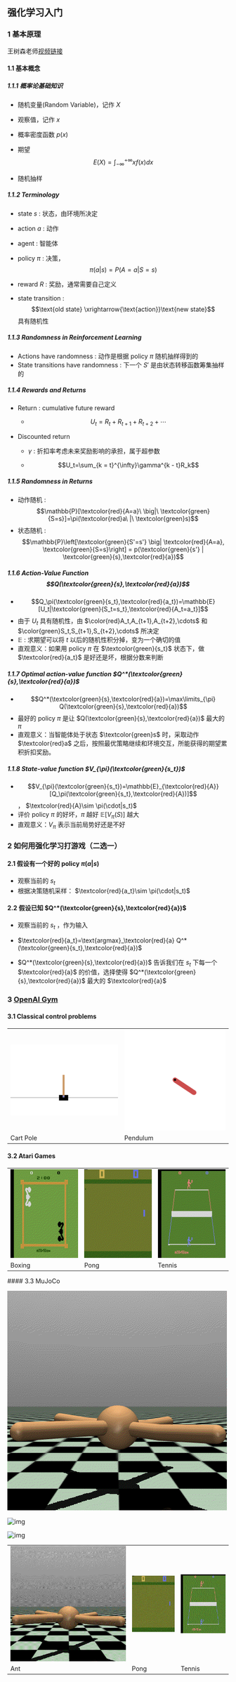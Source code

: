 ## 强化学习入门

### 1 基本原理

王树森老师[视频链接](https://www.bilibili.com/video/BV12o4y197US/?spm_id_from=333.788.videopod.episodes&vd_source=2173cb93b451f2278a1c87becf3ef529)

#### 1.1 基本概念

##### 1.1.1 概率论基础知识

- 随机变量(Random Variable)，记作 $X$

- 观察值，记作 $x$

- 概率密度函数 $p(x)$

- 期望 $$E(X)=\int_{-\infty}^{+\infty}xf(x)dx$$

- 随机抽样

##### 1.1.2 Terminology

- $\text{state}$ $s$ : 状态，由环境所决定
- $\text{action}$ $a$ : 动作
- $\text{agent}$ : 智能体
- $\text{policy}\ \pi$ : 决策， $$\pi(a|s) = P(A = a| S = s)$$

- $\text{reward}$ $R$ : 奖励，通常需要自己定义
- $\text{state transition}$ :  $$\text{old state} \xrightarrow{\text{action}}\text{new state}$$ 具有随机性

##### 1.1.3 Randomness in Reinforcement Learning

- $\text{Actions have randomness}$ : 动作是根据 $\text{policy}$ $\pi$ 随机抽样得到的
- $\text{State transitions have randomness}$ : 下一个 $S'$ 是由状态转移函数筹集抽样的 

##### 1.1.4 Rewards and Returns

- $\text{Return}$ : $\text{cumulative future reward}$ 

  - $$U_t=R_t+R_{t+1}+R_{t+2}+\cdots$$

- $\text{Discounted return}$ 

  - $\gamma$ : 折扣率考虑未来奖励影响的承担，属于超参数

  - $$U_t=\sum_{k = t}^{\infty}\gamma^{k - t}R_k$$

##### 1.1.5 Randomness in Returns

- 动作随机 : $$\mathbb{P}[\textcolor{red}{A=a}\ \big|\ \textcolor{green}{S=s}]=\pi(\textcolor{red}a\ |\ \textcolor{green}s)$$
- 状态随机 : $$\mathbb{P}\left[\textcolor{green}{S'=s'} \big| \textcolor{red}{A=a}, \textcolor{green}{S=s}\right] = p(\textcolor{green}{s'} | \textcolor{green}{s},\textcolor{red}{a})$$  

##### 1.1.6 Action-Value Function $$Q(\textcolor{green}{s},\textcolor{red}{a})$$

- $$Q_\pi(\textcolor{green}{s_t},\textcolor{red}{a_t})=\mathbb{E}[U_t|\textcolor{green}{S_t=s_t},\textcolor{red}{A_t=a_t}]$$
- 由于 $U_t$ 具有随机性，由 $\color{red}A_t,A_{t+1},A_{t+2},\cdots$ 和 $\color{green}S_t,S_{t+1},S_{t+2},\cdots$ 所决定
- $\mathbb{E}$ : 求期望可以将 $t$ 以后的随机性积分掉，变为一个确切的值
- 直观意义：如果用 $\text{policy}\ \pi$ 在 $\textcolor{green}{s_t}$ 状态下，做 $\textcolor{red}{a_t}$ 是好还是坏，根据分数来判断

##### 1.1.7 Optimal action-value function $Q^*(\textcolor{green}{s},\textcolor{red}{a})$

- $$Q^*(\textcolor{green}{s},\textcolor{red}{a})=\max\limits_{\pi} Q(\textcolor{green}{s},\textcolor{red}{a})$$
- 最好的 $\text{policy}\ \pi$ 是让 $Q(\textcolor{green}{s},\textcolor{red}{a})$ 最大的 $\pi$ 
- 直观意义：当智能体处于状态 $\textcolor{green}s$ 时，采取动作 $\textcolor{red}a$ 之后，按照最优策略继续和环境交互，所能获得的期望累积折扣奖励。

##### 1.1.8 State-value function $V_{\pi}(\textcolor{green}{s_t})$

- $$V_{\pi}(\textcolor{green}{s_t})=\mathbb{E}_{\textcolor{red}{A}}[Q_\pi(\textcolor{green}{s_t},\textcolor{red}{A})]$$， $\textcolor{red}{A}\sim \pi(\cdot|s_t)$
- 评价 $\text{policy}\ \pi$ 的好坏，$\pi$ 越好 $\mathbb{E}[V_\pi(S)]$ 越大
- 直观意义：$V_\pi$ 表示当前局势好还是不好

### 2 如何用强化学习打游戏（二选一）

#### 2.1 假设有一个好的 $\text{policy}\ \pi(a|s)$

- 观察当前的 $s_t$ 
- 根据决策随机采样： $\textcolor{red}{a_t}\sim \pi(\cdot|s_t)$

#### 2.2 假设已知 $Q^*(\textcolor{green}{s},\textcolor{red}{a})$

- 观察当前的 $s_t$ ，作为输入
-  $\textcolor{red}{a_t}=\text{argmax}_\textcolor{red}{a} Q^*(\textcolor{green}{s_t},\textcolor{red}{a})$

-  $Q^*(\textcolor{green}{s},\textcolor{red}{a})$ 告诉我们在 $s_t$ 下每一个 $\textcolor{red}{a}$ 的价值，选择使得  $Q^*(\textcolor{green}{s},\textcolor{red}{a})$ 最大的 $\textcolor{red}{a}$

### 3 [OpenAI Gym](https://www.gymlibrary.dev/index.html)

#### 3.1 Classical control problems


<style>
    image-title {
        text-align: center;
        background-color: #e0e0e0; 
        padding: 8px; 
        border-radius: 5px; 
    }
</style>
<table>
    <tr>
        <td><img src="img/RL_notes/cart_pole.gif" alt="Cart Pole"></td>
        <td><img src="img/RL_notes/pendulum.gif" alt="Pendulum"></td>
    </tr>
    <tr>
        <td class="image-title">Cart Pole</td>
        <td class="image-title">Pendulum</td>
    </tr>
</table>

#### 3.2 Atari Games

<table>
    <tr>
        <td><img src="img/RL_notes/boxing.gif" alt="Boxing"></td>
        <td><img src="img/RL_notes/pong.gif" alt="Pong"></td>
        <td><img src="img/RL_notes/tennis.gif" alt="Tennis"></td>
    </tr>
    <tr>
        <td class="image-title">Boxing</td>
        <td class="image-title">Pong</td>
        <td class="image-title">Tennis</td>
    </tr>
</table>
#### 3.3 MuJoCo

![img](img/RL_notes/ant.gif)

![img](https://www.gymlibrary.dev/_static/videos/mujoco/humanoid.gif)

![img](https://www.gymlibrary.dev/_static/videos/mujoco/swimmer.gif)
<table>
    <tr>
        <td><img src="img/RL_notes/ant.gif" alt="Ant"></td>
        <td><img src="img/RL_notes/pong.gif" alt="Pong"></td>
        <td><img src="img/RL_notes/tennis.gif" alt="Tennis"></td>
    </tr>
    <tr>
        <td class="image-title">Ant</td>
        <td class="image-title">Pong</td>
        <td class="image-title">Tennis</td>
    </tr>
</table>